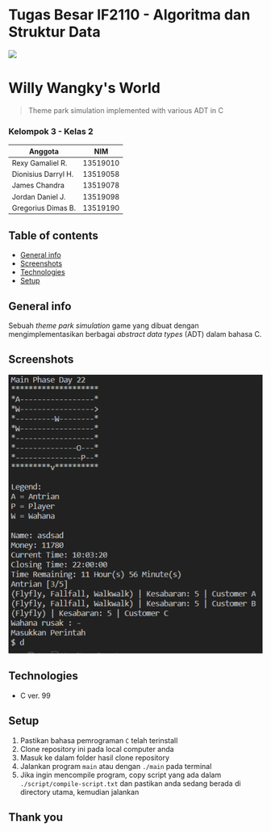# Tugas Besar IF2110 - Algoritma dan Struktur Data
![](https://img.shields.io/badge/C-v.99-blue)

# Willy Wangky's World
> Theme park simulation implemented with various ADT in C

### Kelompok 3 - Kelas 2
| Anggota | NIM |
| --- | --- |
|Rexy Gamaliel R. | 13519010 |
|Dionisius Darryl H. | 13519058 |	
|James Chandra  | 13519078 |
|Jordan Daniel J. | 13519098 |
|Gregorius Dimas B. | 13519190 |
         
## Table of contents
* [General info](#general-info)
* [Screenshots](#screenshots)
* [Technologies](#technologies)
* [Setup](#setup)

## General info
Sebuah *theme park simulation* game yang dibuat dengan mengimplementasikan berbagai *abstract data types* (ADT) dalam bahasa C.

## Screenshots
![](./img/pic1.png)

## Technologies
* C ver. 99

## Setup
1. Pastikan bahasa pemrograman ```C``` telah terinstall
2. Clone repository ini pada local computer anda
3. Masuk ke dalam folder hasil clone repository
4. Jalankan program ```main``` atau dengan ```./main``` pada terminal
5. Jika ingin mencompile program, copy script yang ada dalam ```./script/compile-script.txt``` dan pastikan anda sedang berada di directory utama, kemudian jalankan

## Thank you
